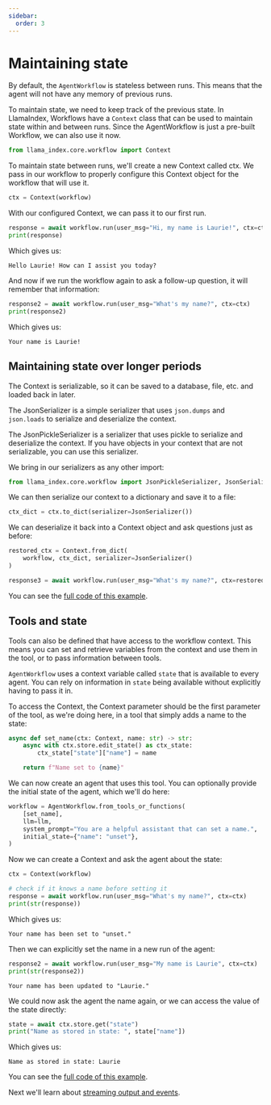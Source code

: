 ```yaml
---
sidebar:
  order: 3
---
```


# Maintaining state

By default, the `AgentWorkflow` is stateless between runs. This means that the agent will not have any memory of previous runs.

To maintain state, we need to keep track of the previous state. In LlamaIndex, Workflows have a `Context` class that can be used to maintain state within and between runs. Since the AgentWorkflow is just a pre-built Workflow, we can also use it now.

```python
from llama_index.core.workflow import Context
```

To maintain state between runs, we'll create a new Context called ctx. We pass in our workflow to properly configure this Context object for the workflow that will use it.

```python
ctx = Context(workflow)
```

With our configured Context, we can pass it to our first run.

```python
response = await workflow.run(user_msg="Hi, my name is Laurie!", ctx=ctx)
print(response)
```

Which gives us:

```
Hello Laurie! How can I assist you today?
```

And now if we run the workflow again to ask a follow-up question, it will remember that information:

```python
response2 = await workflow.run(user_msg="What's my name?", ctx=ctx)
print(response2)
```

Which gives us:

```
Your name is Laurie!
```

## Maintaining state over longer periods

The Context is serializable, so it can be saved to a database, file, etc. and loaded back in later.

The JsonSerializer is a simple serializer that uses `json.dumps` and `json.loads` to serialize and deserialize the context.

The JsonPickleSerializer is a serializer that uses pickle to serialize and deserialize the context. If you have objects in your context that are not serializable, you can use this serializer.

We bring in our serializers as any other import:

```python
from llama_index.core.workflow import JsonPickleSerializer, JsonSerializer
```

We can then serialize our context to a dictionary and save it to a file:

```python
ctx_dict = ctx.to_dict(serializer=JsonSerializer())
```

We can deserialize it back into a Context object and ask questions just as before:

```python
restored_ctx = Context.from_dict(
    workflow, ctx_dict, serializer=JsonSerializer()
)

response3 = await workflow.run(user_msg="What's my name?", ctx=restored_ctx)
```

You can see the [full code of this example](https://github.com/run-llama/python-agents-tutorial/blob/main/3_state.py).

## Tools and state

Tools can also be defined that have access to the workflow context. This means you can set and retrieve variables from the context and use them in the tool, or to pass information between tools.

`AgentWorkflow` uses a context variable called `state` that is available to every agent. You can rely on information in `state` being available without explicitly having to pass it in.

To access the Context, the Context parameter should be the first parameter of the tool, as we're doing here, in a tool that simply adds a name to the state:

```python
async def set_name(ctx: Context, name: str) -> str:
    async with ctx.store.edit_state() as ctx_state:
        ctx_state["state"]["name"] = name

    return f"Name set to {name}"
```

We can now create an agent that uses this tool. You can optionally provide the initial state of the agent, which we'll do here:

```python
workflow = AgentWorkflow.from_tools_or_functions(
    [set_name],
    llm=llm,
    system_prompt="You are a helpful assistant that can set a name.",
    initial_state={"name": "unset"},
)
```

Now we can create a Context and ask the agent about the state:

```python
ctx = Context(workflow)

# check if it knows a name before setting it
response = await workflow.run(user_msg="What's my name?", ctx=ctx)
print(str(response))
```

Which gives us:

```
Your name has been set to "unset."
```

Then we can explicitly set the name in a new run of the agent:

```python
response2 = await workflow.run(user_msg="My name is Laurie", ctx=ctx)
print(str(response2))
```

```
Your name has been updated to "Laurie."
```

We could now ask the agent the name again, or we can access the value of the state directly:

```python
state = await ctx.store.get("state")
print("Name as stored in state: ", state["name"])
```

Which gives us:

```
Name as stored in state: Laurie
```

You can see the [full code of this example](https://github.com/run-llama/python-agents-tutorial/blob/main/3a_tools_and_state.py).

Next we'll learn about [streaming output and events](./streaming.md).
